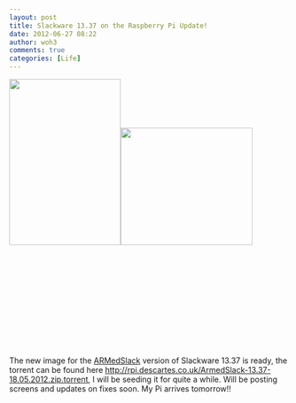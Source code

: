 ```yaml
---
layout: post
title: Slackware 13.37 on the Raspberry Pi Update!
date: 2012-06-27 08:22
author: woh3
comments: true
categories: [Life]
---
```

<a href="http://woh3blog.files.wordpress.com/2012/06/bob-dobbs.jpg"><img class="alignleft size-medium wp-image-703" title="bob-dobbs" src="http://woh3blog.files.wordpress.com/2012/06/bob-dobbs.jpg?w=201" alt="" width="201" height="300" /></a><a href="http://woh3blog.files.wordpress.com/2012/06/r-pi.jpeg"><img class="alignleft size-full wp-image-705" title="r-pi" src="http://woh3blog.files.wordpress.com/2012/06/r-pi.jpeg" alt="" width="238" height="212" /></a>

&nbsp;

&nbsp;

&nbsp;

&nbsp;

&nbsp;

&nbsp;

The new image for the <a href="http://www.armedslack.org/">ARMedSlack</a> version of Slackware 13.37 is ready, the torrent can be found here <a href="http://rpi.descartes.co.uk/ArmedSlack-13.37-18.05.2012.zip.torrent">http://rpi.descartes.co.uk/ArmedSlack-13.37-18.05.2012.zip.torrent</a>, I will be seeding it for quite a while. Will be posting screens and updates on fixes soon. My Pi arrives tomorrow!!
